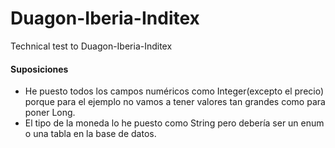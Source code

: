 # Duagon-Iberia-Inditex
Technical test to Duagon-Iberia-Inditex

#### Suposiciones
- He puesto todos los campos numéricos como Integer(excepto el precio) porque para el ejemplo no vamos a tener valores tan grandes como para poner Long.
- El tipo de la moneda lo he puesto como String pero debería ser un enum o una tabla en la base de datos.